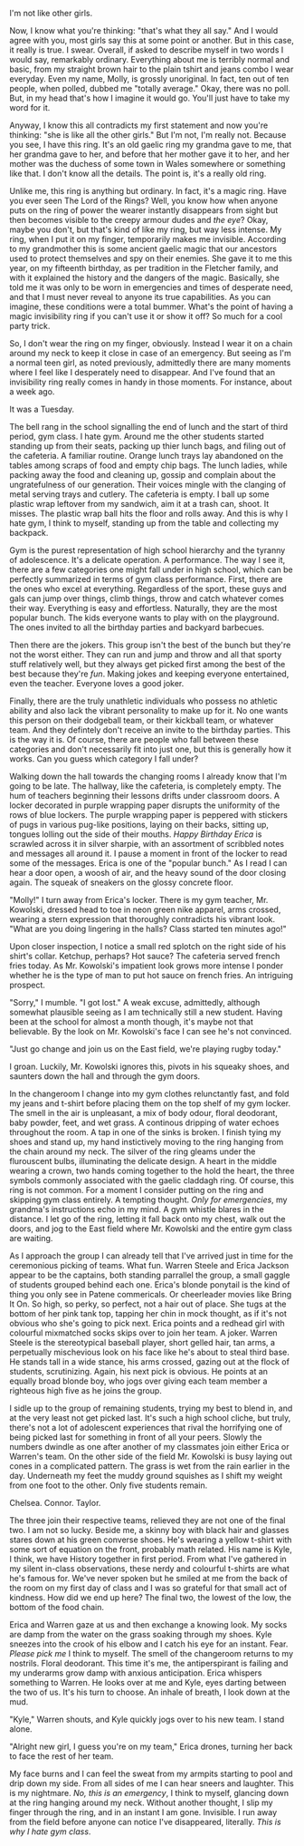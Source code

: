 I'm not like other girls. 

Now, I know what you're thinking: "that's what they all say." And I would agree with you, most girls say this at some point or another. But in this case, it really is true. I swear. Overall, if asked to describe myself in two words I would say, remarkably ordinary. Everything about me is terribly normal and basic, from my straight brown hair to the plain tshirt and jeans combo I wear everyday. Even my name, Molly, is grossly unoriginal. In fact, ten out of ten people, when polled, dubbed me "totally average." Okay, there was no poll. But, in my head that's how I imagine it would go. You'll just have to take my word for it. 

Anyway, I know this all contradicts my first statement and now you're thinking: "she is like all the other girls." But I'm not, I'm really not. Because you see, I have this ring. It's an old gaelic ring my grandma gave to me, that her grandma gave to her, and before that her mother gave it to her, and her mother was the duchess of some town in Wales somewhere or something like that. I don't know all the details. The point is, it's a really old ring. 

Unlike me, this ring is anything but ordinary. In fact, it's a magic ring. Have you ever seen The Lord of the Rings? Well, you know how when anyone puts on the ring of power the wearer instantly disappears from sight but then becomes visible to the creepy armour dudes and *the eye*? Okay, maybe you don't, but that's kind of like my ring, but way less intense. My ring, when I put it on my finger, temporarily makes me invisible. According to my grandmother this is some ancient gaelic magic that our ancestors used to protect themselves and spy on their enemies. She gave it to me this year, on my fifteenth birthday, as per tradition in the Fletcher family, and with it explained the history and the dangers of the magic. Basically, she told me it was only to be worn in emergencies and times of desperate need, and that I must never reveal to anyone its true capabilities. As you can imagine, these conditions were a total bummer. What's the point of having a magic invisibility ring if you can't use it or show it off? So much for a cool party trick. 

So, I don't wear the ring on my finger, obviously. Instead I wear it on a chain around my neck to keep it close in case of an emergency. But seeing as I'm a normal teen girl, as noted previously, admittedly there are many moments where I feel like I desperately need to disappear. And I've found that an invisibility ring really comes in handy in those moments. For instance, about a week ago.

It was a Tuesday. 

The bell rang in the school signalling the end of lunch and the start of third period, gym class. I hate gym. Around me the other students started standing up from their seats, packing up thier lunch bags, and filing out of the cafeteria. A familiar routine. Orange lunch trays lay abandoned on the tables among scraps of food and empty chip bags. The lunch ladies, while packing away the food and cleaning up, gossip and complain about the ungratefulness of our generation. Their voices mingle with the clanging of metal serving trays and cutlery. The cafeteria is empty. I ball up some plastic wrap leftover from my sandwich, aim it at a trash can, shoot. It misses. The plastic wrap ball hits the floor and rolls away. And this is why I hate gym, I think to myself, standing up from the table and collecting my backpack. 

Gym is the purest representation of high school hierarchy and the tyranny of adolescence. It's a delicate operation. A performance. The way I see it, there are a few categories one might fall under in high school, which can be perfectly summarized in terms of gym class performance. First, there are the ones who excel at everything. Regardless of the sport, these guys and gals can jump over things, climb things, throw and catch whatever comes their way. Everything is easy and effortless. Naturally, they are the most popular bunch. The kids everyone wants to play with on the playground. The ones invited to all the birthday parties and backyard barbecues. 

Then there are the jokers. This group isn't the best of the bunch but they're not the worst either. They can run and jump and throw and all that sporty stuff relatively well, but they always get picked first among the best of the best because they're *fun*. Making jokes and keeping everyone entertained, even the teacher. Everyone loves a good joker.

Finally, there are the truly unathletic individuals who possess no athletic ability and also lack the vibrant personality to make up for it. No one wants this person on their dodgeball team, or their kickball team, or whatever team. And they defintely don't receive an invite to the birthday parties. This is the way it is. Of course, there are people who fall between these categories and don't necessarily fit into just one, but this is generally how it works. Can you guess which category I fall under?

Walking down the hall towards the changing rooms I already know that I'm going to be late. The hallway, like the cafeteria, is completely empty. The hum of teachers beginning their lessons drifts under classroom doors. A locker decorated in purple wrapping paper disrupts the uniformity of the rows of blue lockers. The purple wrapping paper is peppered with stickers of pugs in various pug-like positions, laying on their backs, sitting up, tongues lolling out the side of their mouths. *Happy Birthday Erica* is scrawled across it in silver sharpie, with an assortment of scribbled notes and messages all around it. I pause a moment in front of the locker to read some of the messages. Erica is one of the "popular bunch." As I read I can hear a door open, a woosh of air, and the heavy sound of the door closing again. The squeak of sneakers on the glossy concrete floor.

"Molly!" I turn away from Erica's locker. There is my gym teacher, Mr. Kowolski, dressed head to toe in neon green nike apparel, arms crossed, wearing a stern expression that thoroughly contradicts his vibrant look. "What are you doing lingering in the halls? Class started ten minutes ago!" 

Upon closer inspection, I notice a small red splotch on the right side of his shirt's collar. Ketchup, perhaps? Hot sauce? The cafeteria served french fries today. As Mr. Kowolski's impatient look grows more intense I ponder whether he is the type of man to put hot sauce on french fries. An intriguing prospect. 

"Sorry," I mumble. "I got lost." A weak excuse, admittedly, although somewhat plausible seeing as I am technically still a new student. Having been at the school for almost a month though, it's maybe not that believable. By the look on Mr. Kowolski's face I can see he's not convinced. 

"Just go change and join us on the East field, we're playing rugby today."

I groan. Luckily, Mr. Kowolski ignores this, pivots in his squeaky shoes, and saunters down the hall and through the gym doors. 

In the changeroom I change into my gym clothes relunctantly fast, and fold my jeans and t-shirt before placing them on the top shelf of my gym locker. The smell in the air is unpleasant, a mix of body odour, floral deodorant, baby powder, feet, and wet grass. A continous dripping of water echoes throughout the room. A tap in one of the sinks is broken. I finish tying my shoes and stand up, my hand instictively moving to the ring hanging from the chain around my neck. The silver of the ring gleams under the flurouscent bulbs, illuminating the delicate design. A heart in the middle wearing a crown, two hands coming together to the hold the heart, the three symbols commonly associated with the gaelic claddagh ring. Of course, this ring is not common. For a moment I consider putting on the ring and skipping gym class entirely. A tempting thought. *Only for emergencies*, my grandma's instructions echo in my mind. A gym whistle blares in the distance. I let go of the ring, letting it fall back onto my chest, walk out the doors, and jog to the East field where Mr. Kowolski and the entire gym class are waiting. 

As I approach the group I can already tell that I've arrived just in time for the ceremonious picking of teams. What fun. Warren Steele and Erica Jackson appear to be the captains, both standing parrallel the group, a small gaggle of students grouped behind each one. Erica's blonde ponytail is the kind of thing you only see in Patene commericals. Or cheerleader movies like Bring It On. So high, so perky, so perfect, not a hair out of place. She tugs at the bottom of her pink tank top, tapping her chin in mock thought, as if it's not obvious who she's going to pick next. Erica points and a redhead girl with colourful mixmatched socks skips over to join her team. A joker. Warren Steele is the stereotypical baseball player, short gelled hair, tan arms, a perpetually mischevious look on his face like he's about to steal third base. He stands tall in a wide stance, his arms crossed, gazing out at the flock of students, scrutinizing. Again, his next pick is obvious. He points at an equally broad blonde boy, who jogs over giving each team member a righteous high five as he joins the group. 

I sidle up to the group of remaining students, trying my best to blend in, and at the very least not get picked last. It's such a high school cliche, but truly, there's not a lot of adolescent experiences that rival the horrifying one of being picked last for something in front of all your peers. Slowly the numbers dwindle as one after another of my classmates join either Erica or Warren's team. On the other side of the field Mr. Kowolski is busy laying out cones in a complicated pattern. The grass is wet from the rain earlier in the day. Underneath my feet the muddy ground squishes as I shift my weight from one foot to the other. Only five students remain. 

Chelsea. Connor. Taylor. 

The three join their respective teams, relieved they are not one of the final two. I am not so lucky. Beside me, a skinny boy with black hair and glasses stares down at his green converse shoes. He's wearing a yellow t-shirt with some sort of equation on the front, probably math related. His name is Kyle, I think, we have History together in first period. From what I've gathered in my silent in-class observations, these nerdy and colourful t-shirts are what he's famous for. We've never spoken but he smiled at me from the back of the room on my first day of class and I was so grateful for that small act of kindness. How did we end up here? The final two, the lowest of the low, the bottom of the food chain. 

Erica and Warren gaze at us and then exchange a knowing look. My socks are damp from the water on the grass soaking through my shoes. Kyle sneezes into the crook of his elbow and I catch his eye for an instant. Fear. *Please pick me* I think to myself. The smell of the changeroom returns to my nostrils. Floral deodorant. This time it's me, the antiperspirant is failing and my underarms grow damp with anxious anticipation. Erica whispers something to Warren. He looks over at me and Kyle, eyes darting between the two of us. It's his turn to choose. An inhale of breath, I look down at the mud.

"Kyle," Warren shouts, and Kyle quickly jogs over to his new team. I stand alone. 

"Alright new girl, I guess you're on my team," Erica drones, turning her back to face the rest of her team. 

My face burns and I can feel the sweat from my armpits starting to pool and drip down my side. From all sides of me I can hear sneers and laughter. This is my nightmare. *No, this is an emergency*, I think to myself, glancing down at the ring hanging around my neck. Without another thought, I slip my finger through the ring, and in an instant I am gone. Invisible. I run away from the field before anyone can notice I've disappeared, literally. *This is why I hate gym class*.


